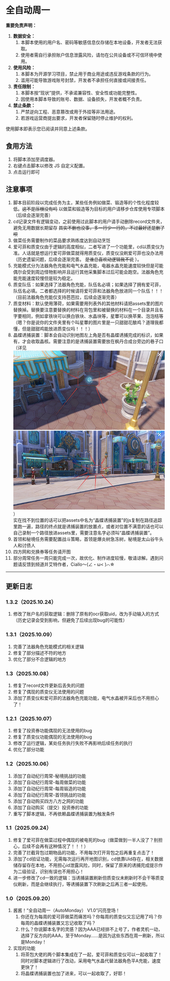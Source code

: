 # 全自动周一

**重要免责声明：**

1. **数据安全：**
   1. 本脚本使用的用户名、密码等敏感信息仅存储在本地设备，开发者无法获取。
   2. 使用者需自行承担账户信息泄露风险，请勿在公共设备或不可信环境中使用。
2. **使用风险：**
   1. 本脚本为开源学习项目，禁止用于商业用途或违反游戏条款的行为。
   2. 滥用可能导致游戏账号封禁，开发者不承担任何直接或间接责任。
3. **责任限制：**
   1. 本脚本按“现状”提供，不承诺兼容性、安全性或功能完整性。
   2. 因使用本脚本导致的账号、数据、设备损失，开发者概不负责。
4. **禁止条款：**
   1. 严禁逆向工程、恶意篡改或用于外挂等非法用途。
   2. 若游戏运营商提出要求，开发者保留随时停止维护的权利。

使用脚本即表示您已阅读并同意上述条款。


## 食用方法
1. 将脚本添加至调度器。
2. 右键点击脚本以修改 JS 自定义配置。
3. 点击运行即可


## 注意事项
1. 脚本目前阶段以完成任务为主，某些任务例如做菜、锻造等的个性化程度较低。~~这不是压根没有吗~~ 以做菜和锻造等为目标的用户请移步仓库使用专项脚本（后续会逐渐完善）
2. cd记录文件有逻辑变动，之前使用过此脚本的用户请手动删除record文件夹，避免无用数据长期留存 ~~其实不删也没事，多一行少一行的，不过最好还是删了呗~~
3. 做菜任务需要制作的菜品要求熟练度达到自动烹饪
4. 爱可菲和质变仪由于逻辑的高度相似，二者写进了一个功能里，cd以质变仪为准。人话就是想运行爱可菲做菜就得用质变仪，质变仪没刷爱可菲也没办法用（历史遗留问题，后续会逐渐完善。 ~~是谁总喜欢动逻辑我不说~~ ）。
5. 充能模式分为法器角色充能和电气水晶充能，电器水晶充能速度较快但是可能偶尔会受到周边怪物影响并且运行其他采集脚本过后可能会跑空。法器角色充能充能速度较慢但是较为稳定。
6. 质变队伍：如果选择了法器角色充能，队伍名必填；如果选择了拥有爱可菲，队伍名必填。二者都选择的时候请将爱可菲和法器角色放进同一个队伍！！！（目前法器角色充能仅支持芭芭拉，后续会逐渐完善）
7. 质变材料：默认使用薄荷，如果需要用列表外的其他材料请把assets里的图片替换掉。替换要注意要替换的材料在背包里和被替换的材料在一个目录并且名字要相同，例如拿铁块可以换白铁块、水晶块等，星蕈可以换苹果、泡泡桔等（嗯？你是说你的文件夹里有个叫星蕈的图片里是一只甜甜花酿鸡？道理我都懂，但是甜甜鸡能放进质变仪吗！！！）
8. 晶蝶诱捕装置：脚本会自动识别地图左上角是否有晶蝶诱捕完成的标识，如果有，才会收取晶核。需要注意的是诱捕装置需要放在枫丹合成台旁边的巷子口（详见  
![诱捕位置](assets/诱捕.png)）  
实在找不到位置的话可以把assets中名为“晶蝶诱捕装置”的js复制在路径追踪里跑一遍，路径的终点就是诱捕装置的放置点，或者对位置不满意的话也可以自己录制一个路径放进assets里，需要注意名字必须叫“晶蝶诱捕装置”。
9. 首领和秘境任务需要配置战斗策略，首领是爆炎树急冻树，秘境是太山谷牛头人和讨债人
10. 四方网和兑换券等任务请开图
11. 部分周常任务一周只能完成一次，故优化、制作进度较慢，敬请谅解。遇到问题请反馈到频道并艾特作者，Ciallo～(∠・ω< )⌒☆

---------------------------------------------------------------------------------------------------------------------------------
## 更新日志
### 1.3.2（2025.10.24）
1. 修改了账户名的获取逻辑：删除了原有的ocr获取uid，改为手动输入的方式（历史记录会受到影响，但避免了后续出现bug的可能性）
### 1.3.1（2025.10.09）
1. 完善了法器角色充能模式的相关逻辑
2. 修复了部分描述不符的地方
3. 优化了部分不合逻辑的地方
### 1.3（2025.10.08）
1. 修复了record文件更新后丢失的问题
2. 修复了偶现的质变仪无法使用的问题
3. 添加了质变仪和爱可菲的法器角色充能功能，电气水晶被开采后也不用担心了！
### 1.2.1（2025.10.07）
1. 修复了投资券功能偶现的无法使用的bug
2. 修复了质变仪功能偶现的无法使用的bug
3. 修改了运行逻辑，某处任务执行失败不再影响后续任务的执行
4. 优化了部分功能
### 1.2（2025.10.06）
1. 添加了自动纪行周常-秘境挑战的功能
2. 添加了自动纪行周常-每周做菜的功能
3. 添加了自动纪行周常-每周锻造的功能
4. 添加了自动纪行周常-首领挑战的功能
5. 添加了自动购买四方八方之网的功能
6. 添加了自动购买（提交）投资券的功能
7. 重写了脚本逻辑，不再依赖晶蝶诱捕装置为触发条件
### 1.1（2025.09.24）
1. 修复了爱可菲在做菜过程中偶现的被电死的bug（做菜做到一半人没了？别担心，后续不会再有这种情况了！！！）
2. 完善了拦截背包过期物品的功能，不用每次打开背包之后再重复点击了！
3. 添加了cd验证功能，无需每次运行再开地图识别，cd依靠Uid存在，相关数据储存留存在本地，不用担心id泄露风险，同时，保留了原来的诱捕完成提示作为二级验证，识别有误也不用担心！
4. 进一步修改了cd一致的逻辑：当诱捕装置刷新但质变仪未刷新时不会干等质变仪刷新，而是会继续执行，等诱捕装置下次刷新之后再三者一起使用。
### 1.0（2025.09.20）
1. 酱酱！“全自动周一（AutoMonday） V1.0”闪亮登场！
   1. 你还在为每周的爱可菲做菜而痛苦吗？你每周的质变仪又忘记用了吗？你每周的晶蝶诱捕装置又忘记收取了吗？
   2. 什么？你说脚本名字的灵感？因为AAA已经排不上号了，作者灵机一动，选择了反方向的AAA，至于Monday……是因为这些东西在周一刷新，所以是Monday！
2. 实现的功能 
   1. 将茶包大佬的两个脚本集成在了一起，爱可菲和质变仪可以一起收取了！同时对脚本逻辑进行了改动，采用电气水晶代替法器角色平A充能，速度更快了！
   2. 将晶蝶诱捕装置也加了进来，可以一起收取了，好耶！